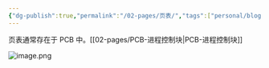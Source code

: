 ```yaml
---
{"dg-publish":true,"permalink":"/02-pages/页表/","tags":["personal/blog","os","algorithm/data-structures"]}
---
```


页表通常存在于 PCB 中。[[02-pages/PCB-进程控制块\|PCB-进程控制块]]

![image.png](https://yelanyanyu-img-bed.oss-cn-hangzhou.aliyuncs.com/img/blog/2024/09/20240912201157.png)

